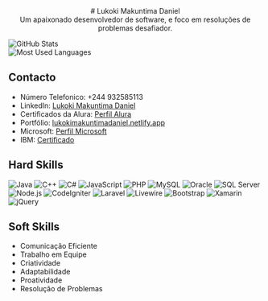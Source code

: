 
<center>
# Lukoki Makuntima Daniel
</center>

<center>
Um apaixonado desenvolvedor de software, e foco em resoluções de problemas desafiador.
</center>
 
![GitHub Stats](https://github-readme-stats.vercel.app/api?username=LukokiMakuntimaDaniel)  
![Most Used Languages](https://github-readme-stats.vercel.app/api/top-langs/?username=LukokiMakuntimaDaniel&hide_progress=true)


## Contacto

- Número Telefonico: +244 932585113
- LinkedIn: [Lukoki Makuntima Daniel](https://www.linkedin.com/in/lukokidaniel/)
- Certificados da Alura: [Perfil Alura](https://cursos.alura.com.br/user/lukokimakuntimadaniel/fullCertificate/ee12c231c350068397ac8dfd32c7b183)
- Portfólio: [lukokimakuntimadaniel.netlify.app](https://lukokimakuntimadaniel.netlify.app/)
- Microsoft: [Perfil Microsoft](https://learn.microsoft.com/pt-pt/users/84862438/)
- IBM: [Certificado](https://www.credly.com/badges/ab51e32d-7fb5-4a0f-99c4-45f21002fa22/linked_in_profile/)


## Hard Skills

![Java](https://img.shields.io/badge/Java-Expert-orange) ![C++](https://img.shields.io/badge/C++-Expert-brightgreen) ![C#](https://img.shields.io/badge/C%23-Expert-blue) ![JavaScript](https://img.shields.io/badge/JavaScript-Expert-yellow) ![PHP](https://img.shields.io/badge/PHP-Expert-purple) ![MySQL](https://img.shields.io/badge/MySQL-Expert-blue) ![Oracle](https://img.shields.io/badge/Oracle-Expert-red) ![SQL Server](https://img.shields.io/badge/SQL%20Server-Expert-yellow) ![Node.js](https://img.shields.io/badge/Node.js-Expert-green) ![CodeIgniter](https://img.shields.io/badge/CodeIgniter-Expert-red) ![Laravel](https://img.shields.io/badge/Laravel-Expert-orange) ![Livewire](https://img.shields.io/badge/Livewire-Expert-blue) ![Bootstrap](https://img.shields.io/badge/Bootstrap-Expert-purple) ![Xamarin](https://img.shields.io/badge/Xamarin-Expert-brightgreen) ![jQuery](https://img.shields.io/badge/jQuery-Expert-blue)

## Soft Skills

- Comunicação Eficiente
- Trabalho em Equipe
- Criatividade
- Adaptabilidade
- Proatividade
- Resolução de Problemas




